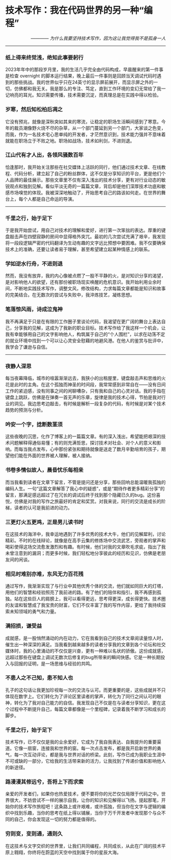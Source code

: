 # 技术写作：我在代码世界的另一种“编程”
*<p align=right>———— 为什么我要坚持技术写作，因为这让我觉得我不是孤身一人</p>*

---

### 纸上得来终觉浅，绝知此事要躬行
2023年年中的那段岁月里，我的生活几乎完全由代码构成，早晨醒来的第一件事是检查 overnight 的脚本运行结果，晚上最后一件事则是回顾当天调试代码时遇到的那些挑战。我的世界似乎只在24英寸的显示屏前展开，而显示屏之外的一切，仿佛都和我无关。我是那么的专注、笃定，直到工作环境的变幻无常给了我一记响亮的耳光。知识需要传播，技术需要沉淀，而真理总是在实践中得以检验。

### 岁寒，然后知松柏后凋之
它没有预兆，就像是深秋突如其来的寒流，让稳定的职场生活瞬间感到了寒意。今年的裁员潮像野火烧不尽的杂草，从一个部门蔓延到另一个部门，大家谈之色变，而我，作为一名技术宅心思单纯的开发者，才茫然意识到，技术能力强并不意味着就能在职场立于不败之地。职场如战场，技术如利剑，不进则退。

### 江山代有才人出，各领风骚数百年
恰逢那时，我开始关注那些在社交媒体上活跃的同行，他们通过技术文章、在线教程、代码分析，建立起了自己的粉丝群体，这不仅是分享知识的平台，更是他们个人品牌的最佳展示。那些文章里不仅有深入浅出的技术分享，更有对行业动态的敏锐观点和独到见解。看似平淡无奇的一篇篇文章，背后却是他们深厚技术功底和敏感市场嗅觉的体现。我被深深地触动了，开始思考自己的路该如何走。在世界的舞台上，每个人都是自己命运的导演。

---

### 千里之行，始于足下
于是我开始尝试，用自己对技术的理解和爱好，进行第一次笨拙的表达。厚重的键盘敲击声在四壁寂静的房间中显得格外突兀。最初的几次尝试充满了艰辛，我发现将一段段逻辑严密的代码翻译为生动有趣的文字远比预想中要困难。我不仅要确保技术上的准确，还要让读者易于理解，甚至希望建立起某种情感上的联系。

### 学如逆水行舟，不进则退
然而，我没有放弃，我的内心像被点燃了一股不平静的火，是对知识分享的渴望，是对影响他人的欲望，还有那份被职场现实唤醒的危机意识。我开始利用业余时间，不断地实践技术写作，调整文风，修改结构，力求每篇文章都能是知识和故事的完美结合。在无数次的尝试与失败中，我淬炼技艺，凝练思想。

### 笔落惊风雨，诗成泣鬼神
我不再满足于只是在有限的工作圈子里谈论代码，我渴望在更广阔的舞台上表达自己，分享我的见解，这成为了我新的职业目标。技术写作给了我这样一个机会，让我有幸能够用自己的文字影响他人，构筑属于自己的“个人围栏”，以求在动荡不定的就业环境中找到一个可以让心灵安全慰藉的地避风港。在他人的鉴赏与批评中，我学会了谦逊与自信。

---

### 夜静人深思
每当夜幕降临，城市的喧嚣渐渐远去，我狭小的出租屋里，键盘敲击声和思维的火花是此时的主角。在这个孤独而神圣的时间段，我常常感到非常自在——没有日间工作的紧迫感，没有同事之间的闲聊嘈杂，只有我和自己的心灵对话。我的手指在键盘上跳跃，仿佛是在弹奏一首无声的乐章，旋律是我的技术心得，节拍是我对行业的洞见。我边思考边敲击，有时候是解析一段复杂的代码，有时候是对某个技术趋势的预测与分析。

### 吟安一个字，捻断数茎须
这些夜晚的沉思，化作了博客上的一篇篇文章。有的深入浅出，希望能把艰深的技术问题解释得通俗易懂；有的则充满哲思，探讨技术对社会、对个人的意义和影响。而每当我点发布，心中那份紧张和期待就像是送走了数月辛勤培育的孩子，期望他们能在外面的世界被人理解，被人接纳。

### 书卷多情似故人，晨昏忧乐每相亲
而当我看到读者在文章下留言，不管是提问还是分享，那些回响总能温暖我孤独的编码人生。一句“这篇文章解答了我心中的疑惑”，或是“期待作者更多精彩分享”的留言，那满足感远超过了在冗长的调试后终于找到那个隐藏已久的bug。这份喜悦，仿佛是对我的写作之旅最好的肯定和奖赏。对我来说，同行的交流是成长的阶梯，读者的认可是我前进的动力。

### 三更灯火五更鸡，正是男儿读书时
在这技术的海洋中，我幸运地遇到了许多优秀的技术大牛，他们的见解犀利，讨论精彩。不时的在线辩论，就像是在高手云集的修炼场中交流武艺，旁观者的掌声和喝彩使得这场交流愈发激烈和有趣。有时候，他们对我的文章吹毛求疵，指出了我未曾注意到的漏洞；而更多时候，我们轻松地分享彼此的经历和见识，仿佛是老朋友间的闲谈。

### 相见时难别亦难，东风无力百花残
通过写作，我渐渐实现了与行业中其他优秀个体的交流，他们就如同巨大的灯塔，用他们的智慧和经验照亮了我前进的路。有了他们的陪伴和指引，我不再感到孤独。站在这些巨人的肩膀上，我可以看得更远，思考得更深，成长得更快。技术圈的友谊和智慧成了我宝贵的财富，它们不仅丰富了我的写作内容，更给了我持续探索未知领域的勇气和力量。

### 满招损，谦受益
成就感，是一股悄然涌动的内在动力，它在我看到自己的技术文章阅读量惊人时，催生出一种深深的满足。当我看到越来越多的读者分享我的文章到各个论坛和社交媒体时，我的心里涌动的不仅仅是兴奋，更有一种难以名状的骄傲。这份成就感，远超过那些在键盘上调试无数次后修复的bug所带来的瞬间快感。它是一种长期投入与回报的证明，是一场思维与经验的共鸣。

### 不患人之不己知，患不知人也
孔子的这句话让我更加珍视每一次的交流与认可。而更重要的是，这些成就并不只体现在数字上。它们转化为了评论区里读者的掌声，转化为了同行之间认可的眼神，转化为了我对自己能力的自信。我发现自己不仅是在与读者分享知识，更在这个过程中不断提升自己，每篇文章都像是一个里程碑，记录着我不断学习和成长的脚步。

### 千里之行，始于足下
技术写作，已不仅仅是我的业余爱好，它成为了我自我表达、自我提升的重要渠道。它像一扇窗，连接我和世界的窗。每一次点击发布，都是我开启新世界的勇气，每一次互动评论，都是我与世界对话的桥梁。此刻，写作已成为我职业生涯中不可或缺的一部分，它给我的生活带来新的活力，让我找到了传递价值和影响他人的新途径。

### 路漫漫其修远兮，吾将上下而求索
亲爱的开发者们，如果你也热爱技术，便不要将你的光芒仅仅局限于代码之中。世界很大，不妨尝试不一样的展示自我，让你的知识和见解得以飞扬。提起那笔，开始你的技术写作旅程吧！这条路上或许艰难，或许孤独，但当你在文字与逻辑的编织中找到乐趣，当你的思考在纸上得以铺展，当你于万千开发者中发现那个与众不同的自己，你会发现这一切的努力都是值得的。

### 穷则变，变则通，通则久
在这技术与文字交织的世界里，让我们共同编程，共同成长，从此在广阔的技术平原上翱翔，你终将在蔚蓝的天空中找到属于你的星辰大海。